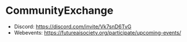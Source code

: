 # CommunityExchange

- Discord: https://discord.com/invite/Vk7snD6TvG
- Webevents: https://futureaisociety.org/participate/upcoming-events/
